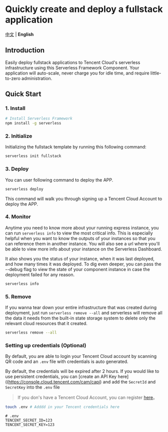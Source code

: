# Quickly create and deploy a fullstack application

[中文](./README.md) | **English**

## Introduction

Easily deploy fullstack applications to Tencent Cloud's serverless infrastructure using this Serverless Framework Component.
Your application will auto-scale, never charge you for idle time, and require little-to-zero administration.

## Quick Start

### 1. Install

```bash
# Install Serverless Framework
npm install -g serverless
```

### 2. Initialize

Initializing the fullstack template by running this following command:

```bash
serverless init fullstack
```

### 3. Deploy

You can user following command to deploy the APP.

```bash
serverless deploy
```

This command will walk you through signing up a Tencent Cloud Account to deploy the APP.

### 4. Monitor

Anytime you need to know more about your running express instance, you can run `serverless info` to view the most critical info. 
This is especially helpful when you want to know the outputs of your instances so that you can reference them in another instance. 
You will also see a url where you'll be able to view more info about your instance on the Serverless Dashboard.

It also shows you the status of your instance, when it was last deployed, and how many times it was deployed. 
To dig even deeper, you can pass the --debug flag to view the state of your component instance in case the deployment failed for any reason.

```bash
serverless info
```

### 5. Remove

If you wanna tear down your entire infrastructure that was created during deployment, 
just run `serverless remove --all` and serverless will remove all the data it needs from the built-in state storage system to delete only the relevant cloud resources that it created.

```bash
serverless remove --all
```

### Setting up credentials (Optional)

By default, you are able to login your Tencent Cloud account by scanning QR code and an `.env` file with credentials is auto generated.

By default, the credentials will be expired after 2 hours.
If you would like to use persistent credentials, 
you can [create an API Key here]((https://console.cloud.tencent.com/cam/capi) and add the `SecretId` and `SecretKey` into the `.env` file

> If you don's have a Tencent Cloud Account, you can register [here](https://cloud.tencent.com/register)。

```bash
touch .env # Adddd in your Tencent credentials here
```


```
# .env
TENCENT_SECRET_ID=123
TENCENT_SECRET_KEY=123
```
